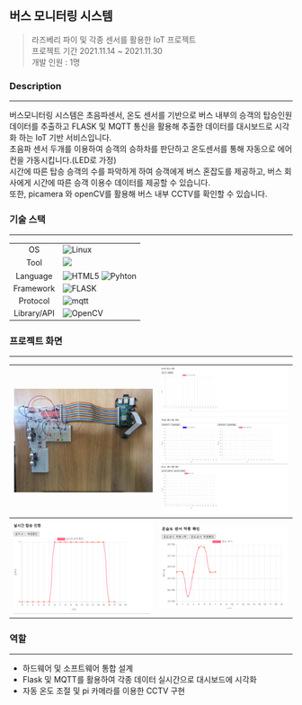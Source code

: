 ## 버스 모니터링 시스템
> 라즈베리 파이 및 각종 센서를 활용한 IoT 프로젝트  
> 프로젝트 기간 2021.11.14 ~ 2021.11.30  
> 개발 인원 : 1명

### Description
---
버스모니터링 시스템은 초음파센서, 온도 센서를 기반으로 버스 내부의 승객의 탑승인원 데이터를 추출하고
FLASK 및 MQTT 통신을 활용해 추출한 데이터를 대시보드로 시각화 하는 IoT 기반 서비스입니다.  
초음파 센서 두개를 이용하여 승객의 승하차를 판단하고 온도센서를 통해 자동으로 에어컨을 가동시킵니다.(LED로 가정)  
시간에 따른 탑승 승객의 수를 파악하게 하여 승객에게 버스 혼잡도를 제공하고, 버스 회사에게 시간에 따른 승객 이용수 데이터를 제공할 수 있습니다.  
또한, picamera 와 openCV를 활용해 버스 내부 CCTV를 확인할 수 있습니다.

### 기술 스택
---
<table>
    <tr>
        <td style="text-align: center"> OS </td>
        <td>   
            <img src="https://img.shields.io/badge/linux-FCC624?style=for-the-badge&logo=linux&logoColor=black" alt = "Linux"> 
        </td>
    </tr>
    <tr>
         <td style="text-align: center"> Tool </td> 
         <td>  
             <img src="https://img.shields.io/badge/vim-339AF0?style=for-the-badge&logo=vim&logoColor=white">
         </td>
    </tr>
    <tr>
        <td style="text-align: center"> Language </td>
        <td>   
            <img src="https://img.shields.io/badge/html5-E34F26?style=for-the-badge&logo=html5&logoColor=white"alt = "HTML5"> 
            <img src="https://img.shields.io/badge/python-3776AB?style=for-the-badge&logo=python&logoColor=white" alt = "Pyhton"> 
        </td>
    </tr>
    <tr>
         <td style="text-align: center"> Framework </td> 
         <td> 
             <img src="https://img.shields.io/badge/flask-000000?style=for-the-badge&logo=flask&logoColor=white" alt = "FLASK"> 
         </td>
    </tr>
    <tr>
         <td style="text-align: center"> Protocol </td> 
         <td>  
             <img src="https://img.shields.io/badge/mqtt-02303A?style=for-the-badge&logo=mqtt&logoColor=white" alt ="mqtt">
         </td>
    </tr>
    <tr>
         <td style="text-align: center"> Library/API </td> 
         <td>
         <img src="https://img.shields.io/badge/opencv-F05032?style=for-the-badge&logo=opencv&logoColor=white" alt = "OpenCV">
         </td>
    </tr>
</table>

### 프로젝트 화면
---
<table>
    <tbody>
    	<tr>
        	<th style="text-align: center"><img src="https://github.com/rloJo/BusMonitoringSystem/blob/main/AssetReadMe/BMS1.PNG" style="zoom:80%;" alert = "프로젝트 이미지" /></th>
            <th style="text-align: center"><img src="https://github.com/rloJo/BusMonitoringSystem/blob/main/AssetReadMe/BMS.PNG"  style="zoom:80%;" alert = "프로젝트 이미지" /></th>
        </tr>
      	<tr>
        	<th style="text-align: center"><img src="https://github.com/rloJo/BusMonitoringSystem/blob/main/AssetReadMe/BMS2.PNG" style="zoom:80%;"  alert = "프로젝트 이미지" /></th>
            <th style="text-align: center"><img src="https://github.com/rloJo/BusMonitoringSystem/blob/main/AssetReadMe/BMS3.PNG" style="zoom:80%;" alert = "프로젝트 이미지" /></th>
        </tr>
    </tbody>
</table>

### 역할 
---
- 하드웨어 및 소프트웨어 통합 설계
- Flask 및 MQTT를 활용하여 각종 데이터 실시간으로 대시보드에 시각화
- 자동 온도 조절 및 pi 카메라를 이용한 CCTV 구현
